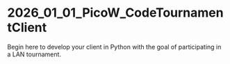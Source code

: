 # 2026_01_01_PicoW_CodeTournamentClient
Begin here to develop your client in Python with the goal of participating in a LAN tournament.

